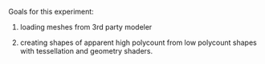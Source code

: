 Goals for this experiment:

1. loading meshes from 3rd party modeler

2. creating shapes of apparent high polycount from low polycount shapes with tessellation and geometry shaders.
